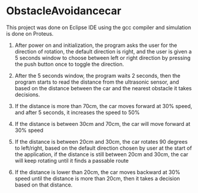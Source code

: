 # ObstacleAvoidancecar


This project was done on Eclipse IDE using the gcc compiler and simulation is done on Proteus.

1) After power on and initialization, the program asks the user for the direction of rotation, the default direction is right, and the user is given a 5 seconds window to choose between left or right direction by pressing the push button once to toggle the direction.

2) After the 5 seconds window, the program waits 2 seconds, then the program starts to read the distance from the ultrasonic sensor, and based on the distance between the car and the nearest obstacle it takes decisions.

3) If the distance is more than 70cm, the car moves forward at 30% speed, and after 5 seconds, it increases the speed to 50%

4) If the distance is between 30cm and 70cm, the car will move forward at 30% speed

5) If the distance is between 20cm and 30cm, the car rotates 90 degrees to left/right, based on the default direction chosen by user at the start of the application, if the distance is still between 20cm and 30cm, the car will keep rotating until it finds a passable route

6) If the distance is lower than 20cm, the car moves backward at 30% speed until the distance is more than 20cm, then it takes a decision based on that distance.
